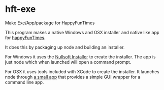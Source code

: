 hft-exe
=======

Make Exe/App/package for HappyFunTimes

This program makes a native Windows and OSX installer and native like app for [happyFunTimes](http://greggman.github.io/HappyFunTimes).

It does this by packaging up node and building an installer.

For Windows it uses the [Nullsoft Installer](http://nsis.sourceforge.net/) to create
the installer. The app is just node which when launched will open a command prompt.

For OSX it uses tools included with XCode to create the installer. It launches node
through [a small app](http://github.com/greggman/hft-osx-launcher) that provides
a simple GUI wrapper for a command line app.



